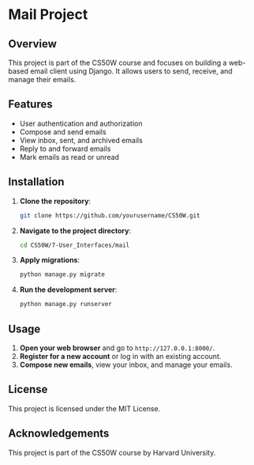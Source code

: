# Mail Project

## Overview

This project is part of the CS50W course and focuses on building a web-based email client using Django. It allows users to send, receive, and manage their emails.

## Features

- User authentication and authorization
- Compose and send emails
- View inbox, sent, and archived emails
- Reply to and forward emails
- Mark emails as read or unread

## Installation

1. **Clone the repository**:

    ```bash
    git clone https://github.com/yourusername/CS50W.git
    ```

2. **Navigate to the project directory**:

    ```bash
    cd CS50W/7-User_Interfaces/mail
    ```

3. **Apply migrations**:

    ```bash
    python manage.py migrate
    ```

4. **Run the development server**:

    ```bash
    python manage.py runserver
    ```

## Usage

1. **Open your web browser** and go to `http://127.0.0.1:8000/`.
2. **Register for a new account** or log in with an existing account.
3. **Compose new emails**, view your inbox, and manage your emails.

## License

This project is licensed under the MIT License.

## Acknowledgements

This project is part of the CS50W course by Harvard University.